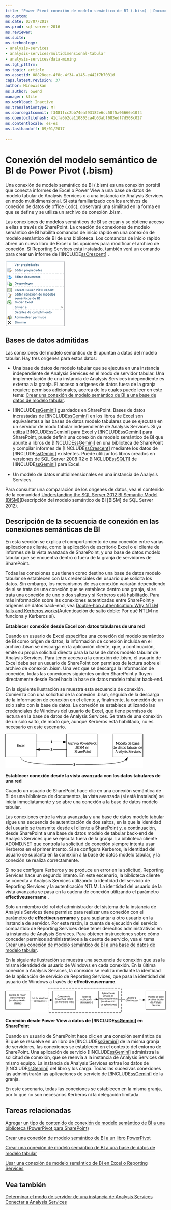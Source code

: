 ```yaml
---
title: "Power Pivot conexión de modelo semántico de BI (.bism) | Documentos de Microsoft"
ms.custom: 
ms.date: 03/07/2017
ms.prod: sql-server-2016
ms.reviewer: 
ms.suite: 
ms.technology:
- analysis-services
- analysis-services/multidimensional-tabular
- analysis-services/data-mining
ms.tgt_pltfrm: 
ms.topic: article
ms.assetid: 08828eec-4f8c-4f34-a145-e442f7b7031d
caps.latest.revision: 37
author: Minewiskan
ms.author: owend
manager: kfile
ms.workload: Inactive
ms.translationtype: MT
ms.sourcegitcommit: f3481fcc2bb74eaf93182e6cc58f5a06666e10f4
ms.openlocfilehash: 41cfa6b2ca110803ca4b63abf683edf7d508c027
ms.contentlocale: es-es
ms.lasthandoff: 09/01/2017

---
```

# <a name="power-pivot-bi-semantic-model-connection-bism"></a>Conexión del modelo semántico de BI de Power Pivot (.bism)
  Una conexión de modelo semántico de BI (.bism) es una conexión portátil que conecta informes de Excel o Power View a una base de datos de modelo tabular de Analysis Services o a una instancia de Analysis Services en modo multidimensional. Si está familiarizado con los archivos de conexión de datos de office (.odc), observará una similitud en la forma en que se define y se utiliza un archivo de conexión .bism.  
  
 Las conexiones de modelos semánticos de BI se crean y se obtiene acceso a ellas a través de SharePoint. La creación de conexiones de modelo semántico de BI habilita comandos de inicio rápido en una conexión de modelo semántico de BI de una biblioteca. Los comandos de inicio rápido abren un nuevo libro de Excel o las opciones para modificar el archivo de conexión. Si Reporting Services está instalado, también verá un comando para crear un informe de [!INCLUDE[ssCrescent](../../includes/sscrescent-md.md)] .  
  
 ![Comando de inicio rápido de captura de pantalla de BISM](../../analysis-services/power-pivot-sharepoint/media/ssas-bism-quicklaunch.gif "comando de inicio rápido de captura de pantalla de BISM")  
  
##  <a name="bkmk_prereq"></a> Bases de datos admitidas  
 Las conexiones del modelo semántico de BI apuntan a datos del modelo tabular. Hay tres orígenes para estos datos:  
  
-   Una base de datos de modelo tabular que se ejecuta en una instancia independiente de Analysis Services en el modo de servidor tabular. Una implementación de una instancia de Analysis Services independiente es externa a la granja. El acceso a orígenes de datos fuera de la granja requiere permisos adicionales, acerca de los cuales puede leer en este tema: [Crear una conexión de modelo semántico de BI a una base de datos de modelo tabular](../../analysis-services/power-pivot-sharepoint/create-a-bi-semantic-model-connection-to-a-tabular-model-database.md).  
  
-   [!INCLUDE[ssGemini](../../includes/ssgemini-md.md)] guardados en SharePoint. Bases de datos incrustadas de [!INCLUDE[ssGemini](../../includes/ssgemini-md.md)] en los libros de Excel son equivalentes a las bases de datos modelo tabulares que se ejecutan en un servidor de modo tabular independiente de Analysis Services. Si ya utiliza [!INCLUDE[ssGemini](../../includes/ssgemini-md.md)] para Excel y [!INCLUDE[ssGemini](../../includes/ssgemini-md.md)] para SharePoint, puede definir una conexión de modelo semántico de BI que apunte a libros de [!INCLUDE[ssGemini](../../includes/ssgemini-md.md)] en una biblioteca de SharePoint y compilar informes de [!INCLUDE[ssCrescent](../../includes/sscrescent-md.md)] mediante los datos de [!INCLUDE[ssGemini](../../includes/ssgemini-md.md)] existentes.  Puede utilizar los libros creados en versiones de SQL Server 2008 R2 o [!INCLUDE[ssSQL11](../../includes/sssql11-md.md)] de [!INCLUDE[ssGemini](../../includes/ssgemini-md.md)] para Excel.  
  
-   Un modelo de datos multidimensionales en una instancia de Analysis Services.  
  
 Para consultar una comparación de los orígenes de datos, vea el contenido de la comunidad [Understanding the SQL Server 2012 BI Semantic Model (BISM)](http://www.mssqltips.com/sqlservertip/2818/understanding-the-sql-server-2012-bi-semantic-model-bism/)(Descripción del modelo semántico de BI [BISM] de SQL Server 2012).  
  
## <a name="understanding-the-connection-sequence-for-bi-semantic-connections"></a>Descripción de la secuencia de conexión en las conexiones semánticas de BI  
 En esta sección se explica el comportamiento de una conexión entre varias aplicaciones cliente, como la aplicación de escritorio Excel o el cliente de informes de la vista avanzada de SharePoint, y una base de datos modelo tabular que se encuentra dentro o fuera de la granja de servidores de SharePoint.  
  
 Todas las conexiones que tienen como destino una base de datos modelo tabular se establecen con las credenciales del usuario que solicita los datos. Sin embargo, los mecanismos de esa conexión variarán dependiendo de si se trata de una conexión que se establece dentro una granja, si se trata una conexión de uno o dos saltos y si Kerberos está habilitado. Para más información sobre las conexiones autenticadas entre SharePoint y orígenes de datos back-end, vea [Double-hop authentication: Why NTLM fails and Kerberos works](http://go.microsoft.com/fwlink/?LinkId=237137)(Autenticación de salto doble: Por qué NTLM no funciona y Kerberos sí).  
  
 **Establecer conexión desde Excel con datos tabulares de una red**  
  
 Cuando un usuario de Excel especifica una conexión del modelo semántico de BI como origen de datos, la información de conexión incluida en el archivo .bism se descarga en la aplicación cliente, que, a continuación, emite su propia solicitud directa para la base de datos modelo tabular de Analysis Services. Para tener acceso a la conexión de .bism, el usuario de Excel debe ser un usuario de SharePoint con permisos de lectura sobre el archivo de conexión .bism. Una vez que se descarga la información de conexión, todas las conexiones siguientes omiten SharePoint y fluyen directamente desde Excel hacia la base de datos modelo tabular back-end.  
  
 En la siguiente ilustración se muestra esta secuencia de conexión. Comienza con una solicitud de la conexión .bism, seguida de la descarga de la información de conexión en el cliente y, finalmente, la conexión de un solo salto con la base de datos. La conexión se establece utilizando las credenciales de Windows del usuario de Excel, que tiene permisos de lectura en la base de datos de Analysis Services. Se trata de una conexión de un solo salto, de modo que, aunque Kerberos está habilitado, no es necesario en este escenario.  
  
 ![Conexiones desde Excel a la base de datos de modelo tabular](../../analysis-services/power-pivot-sharepoint/media/ssas-powerpivotbismconnection-1.gif "conexiones desde Excel a la base de datos de modelo tabular")  
  
 **Establecer conexión desde la vista avanzada con los datos tabulares de una red**  
  
 Cuando un usuario de SharePoint hace clic en una conexión semántica de BI de una biblioteca de documentos, la vista avanzada (si está instalada) se inicia inmediatamente y se abre una conexión a la base de datos modelo tabular.  
  
 Las conexiones entre la vista avanzada y una base de datos modelo tabular sigue una secuencia de autenticación de dos saltos, en la que la identidad del usuario se transmite desde el cliente a SharePoint y, a continuación, desde SharePoint a una base de datos modelo de tabular back-end de Analysis Services que se ejecuta fuera de la granja. La biblioteca cliente ADOMD.NET que controla la solicitud de conexión siempre intenta usar Kerberos en el primer intento. Si se configura Kerberos, la identidad del usuario se suplanta en la conexión a la base de datos modelo tabular, y la conexión se realiza correctamente.  
  
 Si no se configura Kerberos y se produce un error en la solicitud, Reporting Services hace un segundo intento. En este escenario, la biblioteca cliente se conecta a Analysis Services utilizando la identidad del servicio de Reporting Services y la autenticación NTLM. La identidad del usuario de la vista avanzada se pasa en la cadena de conexión utilizando el parámetro **effectiveusername** .  
  
 Solo un miembro del rol del administrador del sistema de la instancia de Analysis Services tiene permiso para realizar una conexión con el parámetro de **effectiveusername** y para suplantar a otro usuario en la instancia de servidor. Por esta razón, la cuenta de ejecución del servicio compartido de Reporting Services debe tener derechos administrativos en la instancia de Analysis Services.  Para obtener instrucciones sobre cómo conceder permisos administrativos a la cuenta de servicio, vea el tema [Crear una conexión de modelo semántico de BI a una base de datos de modelo tabular](../../analysis-services/power-pivot-sharepoint/create-a-bi-semantic-model-connection-to-a-tabular-model-database.md).  
  
 En la siguiente ilustración se muestra una secuencia de conexión que usa la misma identidad de usuario de Windows en cada conexión. En la última conexión a Analysis Services, la conexión se realiza mediante la identidad de la aplicación de servicio de Reporting Services, que pasa la identidad del usuario de Windows a través de **effectiveusername**.  
  
 ![Conexión a la base de datos tabular una](../../analysis-services/power-pivot-sharepoint/media/ssas-powerpivotbismconnection-2.gif "conexión a base de datos tabular una")  
  
 **Conexión desde Power View a datos de [!INCLUDE[ssGemini](../../includes/ssgemini-md.md)] en SharePoint**  
  
 Cuando un usuario de SharePoint hace clic en una conexión semántica de BI que se resuelve en un libro de [!INCLUDE[ssGemini](../../includes/ssgemini-md.md)] de la misma granja de servidores, las conexiones se establecen en el contexto del entorno de SharePoint. Una aplicación de servicio [!INCLUDE[ssGemini](../../includes/ssgemini-md.md)] administra la solicitud de conexión, que se reenvía a la instancia de Analysis Services del mismo equipo. La instancia de Analysis Services extrae los datos de [!INCLUDE[ssGemini](../../includes/ssgemini-md.md)] del libro y los carga. Todas las sucesivas conexiones las administrarán las aplicaciones de servicio de [!INCLUDE[ssGemini](../../includes/ssgemini-md.md)] de la granja.  
  
 En este escenario, todas las conexiones se establecen en la misma granja, por lo que no son necesarios Kerberos ni la delegación limitada.  
  
##  <a name="bkmk_rel"></a> Tareas relacionadas  
 [Agregar un tipo de contenido de conexión de modelo semántico de BI a una biblioteca &#40;PowerPivot para SharePoint&#41;](../../analysis-services/power-pivot-sharepoint/add-bi-semantic-model-connection-content-type-to-library.md)  
  
 [Crear una conexión de modelo semántico de BI a un libro PowerPivot](../../analysis-services/power-pivot-sharepoint/create-a-bi-semantic-model-connection-to-a-power-pivot-workbook.md)  
  
 [Crear una conexión de modelo semántico de BI a una base de datos de modelo tabular](../../analysis-services/power-pivot-sharepoint/create-a-bi-semantic-model-connection-to-a-tabular-model-database.md)  
  
 [Usar una conexión de modelo semántico de BI en Excel o Reporting Services](../../analysis-services/power-pivot-sharepoint/use-a-bi-semantic-model-connection-in-excel-or-reporting-services.md)  
  
## <a name="see-also"></a>Vea también  
 [Determinar el modo de servidor de una instancia de Analysis Services](../../analysis-services/instances/determine-the-server-mode-of-an-analysis-services-instance.md)   
 [Conectar a Analysis Services](../../analysis-services/instances/connect-to-analysis-services.md)  
  
  

